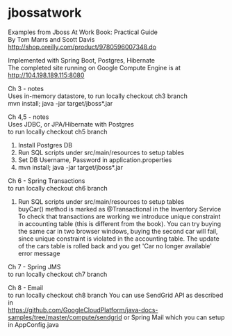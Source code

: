 # jbossatwork
Examples from Jboss At Work Book: Practical Guide\
By Tom Marrs and Scott Davis\
http://shop.oreilly.com/product/9780596007348.do

Implemented with Spring Boot, Postgres, Hibernate\
The completed site running on Google Compute Engine is at http://104.198.189.115:8080

Ch 3 - notes\
Uses in-memory datastore, to run locally checkout ch3 branch\
mvn install; java -jar target/jboss*.jar

Ch 4,5 - notes\
Uses JDBC, or JPA/Hibernate with Postgres\
to run locally checkout ch5 branch
1. Install Postgres DB
2. Run SQL scripts under src/main/resources to setup tables
3. Set DB Username, Password in application.properties
4. mvn install; java -jar target/jboss*.jar

Ch 6 - Spring Transactions\
to run locally checkout ch6 branch
1.  Run SQL scripts under src/main/resources to setup tables\
buyCar() method is marked as @Transactional in the Inventory Service
To check that transactions are working we introduce unique constraint in
accounting table (this is different from the book). You can try
buying the same car in two browser windows, buying the second car
will fail, since unique constraint is violated in the accounting table.
The update of the cars table is rolled back and you get 'Car no longer available'
error message

Ch 7 - Spring JMS\
to run locally checkout ch7 branch

Ch 8 - Email\
to run locally checkout ch8 branch
You can use SendGrid API as described in\
https://github.com/GoogleCloudPlatform/java-docs-samples/tree/master/compute/sendgrid or
Spring Mail which you can setup in AppConfig.java
